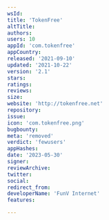 ```yaml
---
wsId: 
title: 'TokenFree'
altTitle: 
authors: 
users: 10
appId: 'com.tokenfree'
appCountry: 
released: '2021-09-10'
updated: '2021-10-22'
version: '2.1'
stars: 
ratings: 
reviews: 
size: 
website: 'http://tokenfree.net'
repository: 
issue: 
icon: 'com.tokenfree.png'
bugbounty: 
meta: 'removed'
verdict: 'fewusers'
appHashes: 
date: '2023-05-30'
signer: 
reviewArchive: 
twitter: 
social: 
redirect_from: 
developerName: 'FunV Internet'
features: 

---
```



